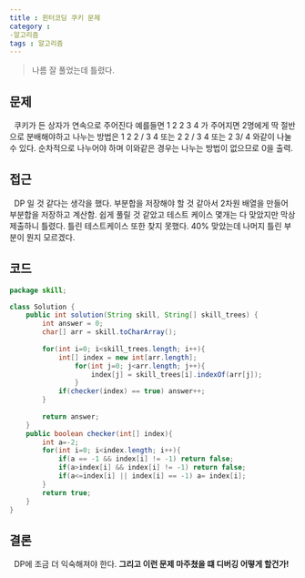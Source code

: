 ```yaml
---
title : 윈터코딩 쿠키 문제
category :
-알고리즘
tags : 알고리즘
---
```



> 나름 잘 풀었는데 틀렸다.

<!-- more -->

## 문제
&nbsp; 쿠키가 든 상자가 연속으로 주어진다
예를들면 1 2 2 3 4 가 주어지면
2명에게 딱 절반으로 분배해야하고
나누는 방법은 1 2 2 / 3 4 또는 2 2 / 3 4
또는 2 3/ 4 와같이 나눌 수 있다. 순차적으로 나누어야 하며 이와같은 경우는 나누는 방법이 없으므로 0을 출력.

## 접근
&nbsp; DP 일 것 같다는 생각을 했다.
부분합을 저장해야 할 것 같아서 2차원 배열을 만들어 부분합을 저장하고 계산함. 쉽게 풀릴 것 같았고 테스트 케이스 몇개는 다 맞았지만 막상 제출하니 틀렸다.
틀린 테스트케이스 또한 찾지 못했다. 40% 맞았는데 나머지 틀린 부분이 뭔지 모르겠다.


## 코드
```java
package skill;

class Solution {
    public int solution(String skill, String[] skill_trees) {
        int answer = 0;
        char[] arr = skill.toCharArray();
        
        for(int i=0; i<skill_trees.length; i++){
        	int[] index = new int[arr.length];
        		for(int j=0; j<arr.length; j++){
        			index[j] = skill_trees[i].indexOf(arr[j]);
        		}
        	if(checker(index) == true) answer++;
        }
        
        return answer;
    }
    public boolean checker(int[] index){
    	int a=-2; 
    	for(int i=0; i<index.length; i++){
    		if(a == -1 && index[i] != -1) return false;
    		if(a>index[i] && index[i] != -1) return false;
    		if(a<=index[i] || index[i] == -1) a= index[i];
    	}
    	return true;
    }
}
```
## 결론

&nbsp; DP에 조금 더 익숙해져야 한다.
**그리고 이런 문제 마주쳤을 떄 디버깅 어떻게 할건가!**

